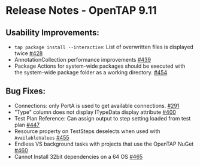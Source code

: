 Release Notes  - OpenTAP 9.11
=============

Usability Improvements:
-------

- `tap package install --interactive`: List of overwritten files is displayed twice [#428](https://gitlab.com/OpenTAP/opentap/issues/428)
- AnnotationCollection performance improvements [#439](https://gitlab.com/OpenTAP/opentap/issues/439)
- Package Actions for system-wide packages should be executed with the system-wide package folder as a working directory. [#454](https://gitlab.com/OpenTAP/opentap/issues/454)

Bug Fixes:
-------

- Connections: only PortA is used to get available connections. [#291](https://gitlab.com/OpenTAP/opentap/issues/291)
- "Type" column does not display ITypeData display attribute [#400](https://gitlab.com/OpenTAP/opentap/issues/400)
- Test Plan Reference: Can assign output to step setting loaded from test plan [#447](https://gitlab.com/OpenTAP/opentap/issues/447)
- Resource property on TestSteps deselects when used with `AvailableValues` [#455](https://gitlab.com/OpenTAP/opentap/issues/455)
- Endless VS background tasks with projects that use the OpenTAP NuGet [#460](https://gitlab.com/OpenTAP/opentap/issues/460)
- Cannot Install 32bit dependencies on a 64 OS [#465](https://gitlab.com/OpenTAP/opentap/issues/465)
